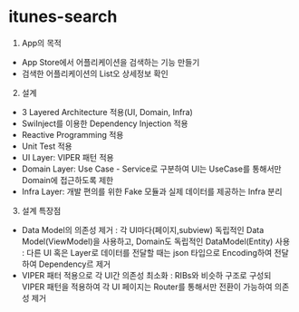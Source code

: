 # itunes-search

1. App의 목적
  - App Store에서 어플리케이션을 검색하는 기능 만들기
  - 검색한 어플리케이션의 List오 상세정보 확인

2. 설계
  - 3 Layered Architecture 적용(UI, Domain, Infra)
  - SwiInject를 이용한 Dependency Injection 적용 
  - Reactive Programming 적용
  - Unit Test 적용
  - UI Layer: VIPER 패턴 적용
  - Domain Layer: Use Case - Service로 구분하여 UI는 UseCase를 통해서만 Domain에 접근하도록 제한
  - Infra Layer: 개발 편의를 위한 Fake 모듈과 실제 데이터를 제공하는 Infra 분리

3. 설계 특장점
  - Data Model의 의존성 제거
    : 각 UI마다(페이지,subview) 독립적인 Data Model(ViewModel)을 사용하고, Domain도 독립적인 DataModel(Entity) 사용
    : 다른 UI 혹은 Layer로 데이터를 전달할 때는 json 타입으로 Encoding하여 전달하여 Dependency르 제거
  - VIPER 패터 적용으로 각 UI간 의존성 최소화
    : RIBs와 비슷하 구조로 구성되 VIPER 패턴을 적용하여 각 UI 페이지는 Router를 통해서만 전환이 가능하여 의존성 제거
